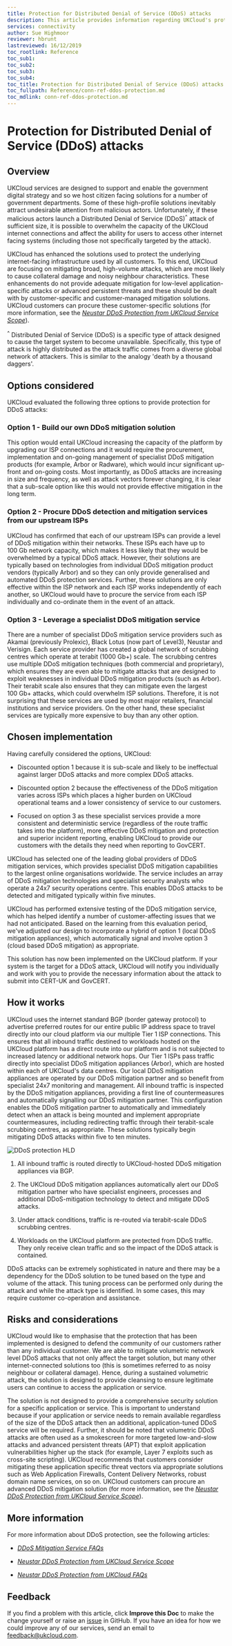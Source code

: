 ```yaml
---
title: Protection for Distributed Denial of Service (DDoS) attacks
description: This article provides information regarding UKCloud's protection against Distributed Denial of Service (DDoS) attacks
services: connectivity
author: Sue Highmoor
reviewer: hbrunt
lastreviewed: 16/12/2019
toc_rootlink: Reference
toc_sub1: 
toc_sub2:
toc_sub3:
toc_sub4:
toc_title: Protection for Distributed Denial of Service (DDoS) attacks
toc_fullpath: Reference/conn-ref-ddos-protection.md
toc_mdlink: conn-ref-ddos-protection.md
---
```


# Protection for Distributed Denial of Service (DDoS) attacks

## Overview

UKCloud services are designed to support and enable the government digital strategy and so we host citizen facing solutions for a number of government departments. Some of these high-profile solutions inevitably attract undesirable attention from malicious actors. Unfortunately, if these malicious actors launch a Distributed Denial of Service (DDoS)<sup>^</sup> attack of sufficient size, it is possible to overwhelm the capacity of the UKCloud internet connections and affect the ability for users to access other internet facing systems (including those not specifically targeted by the attack).

UKCloud has enhanced the solutions used to protect the underlying internet-facing infrastructure used by all customers. To this end, UKCloud are focusing on mitigating broad, high-volume attacks, which are most likely to cause collateral damage and noisy neighbour characteristics. These enhancements do not provide adequate mitigation for low-level application-specific attacks or advanced persistent threats and these should be dealt with by customer-specific and customer-managed mitigation solutions. UKCloud customers can procure these customer-specific solutions (for more information, see the [*Neustar DDoS Protection from UKCloud Service Scope*](conn-sco-app-ddos.md)).

<sup>^</sup> Distributed Denial of Service (DDoS) is a specific type of attack designed to cause the target system to become unavailable. Specifically, this type of attack is highly distributed as the attack traffic comes from a diverse global network of attackers. This is similar to the analogy 'death by a thousand daggers'.

## Options considered

UKCloud evaluated the following three options to provide protection for DDoS attacks:

### Option 1 - Build our own DDoS mitigation solution

This option would entail UKCloud increasing the capacity of the platform by upgrading our ISP connections and it would require the procurement, implementation and on-going management of specialist DDoS mitigation products (for example, Arbor or Radware), which would incur significant up-front and on-going costs. Most importantly, as DDoS attacks are increasing in size and frequency, as well as attack vectors forever changing, it is clear that a sub-scale option like this would not provide effective mitigation in the long term.

### Option 2 - Procure DDoS detection and mitigation services from our upstream ISPs

UKCloud has confirmed that each of our upstream ISPs can provide a level of DDoS mitigation within their networks. These ISPs each have up to 100 Gb network capacity, which makes it less likely that they would be overwhelmed by a typical DDoS attack. However, their solutions are typically based on technologies from individual DDoS mitigation product vendors (typically Arbor) and so they can only provide generalised and automated DDoS protection services. Further, these solutions are only effective within the ISP network and each ISP works independently of each another, so UKCloud would have to procure the service from each ISP individually and co-ordinate them in the event of an attack.

### Option 3 - Leverage a specialist DDoS mitigation service

There are a number of specialist DDoS mitigation service providers such as Akamai (previously Prolexic), Black Lotus (now part of Level3), Neustar and Verisign. Each service provider has created a global network of scrubbing centres which operate at terabit (1000 Gb+) scale. The scrubbing centres use multiple DDoS mitigation techniques (both commercial and proprietary), which ensures they are even able to mitigate attacks that are designed to exploit weaknesses in individual DDoS mitigation products (such as Arbor). Their terabit scale also ensures that they can mitigate even the largest 100 Gb+ attacks, which could overwhelm ISP solutions. Therefore, it is not surprising that these services are used by most major retailers, financial institutions and service providers. On the other hand, these specialist services are typically more expensive to buy than any other option.

## Chosen implementation

Having carefully considered the options, UKCloud:

- Discounted option 1 because it is sub-scale and likely to be ineffectual against larger DDoS attacks and more complex DDoS attacks.

- Discounted option 2 because the effectiveness of the DDoS mitigation varies across ISPs which places a higher burden on UKCloud operational teams and a lower consistency of service to our customers.

- Focused on option 3 as these specialist services provide a more consistent and deterministic service (regardless of the route traffic takes into the platform), more effective DDoS mitigation and protection and superior incident reporting, enabling UKCloud to provide our customers with the details they need when reporting to GovCERT.

UKCloud has selected one of the leading global providers of DDoS mitigation services, which provides specialist DDoS mitigation capabilities to the largest online organisations worldwide. The service includes an array of DDoS mitigation technologies and specialist security analysts who operate a 24x7 security operations centre. This enables DDoS attacks to be detected and mitigated typically within five minutes.

UKCloud has performed extensive testing of the DDoS mitigation service, which has helped identify a number of customer-affecting issues that we had not anticipated. Based on the learning from this evaluation period, we've adjusted our design to incorporate a hybrid of option 1 (local DDoS mitigation appliances), which automatically signal and involve option 3 (cloud based DDoS mitigation) as appropriate.

This solution has now been implemented on the UKCloud platform. If your system is the target for a DDoS attack, UKCloud will notify you individually and work with you to provide the necessary information about the attack to submit into CERT-UK and GovCERT.

## How it works

UKCloud uses the internet standard BGP (border gateway protocol) to advertise preferred routes for our entire public IP address space to travel directly into our cloud platform via our multiple Tier 1 ISP connections. This ensures that all inbound traffic destined to workloads hosted on the UKCloud platform has a direct route into our platform and is not subjected to increased latency or additional network hops. Our Tier 1 ISPs pass traffic directly into specialist DDoS mitigation appliances (Arbor), which are hosted within each of UKCloud's data centres. Our local DDoS mitigation appliances are operated by our DDoS mitigation partner and so benefit from specialist 24x7 monitoring and management. All inbound traffic is inspected by the DDoS mitigation appliances, providing a first line of countermeasures and automatically signalling our DDoS mitigation partner. This configuration enables the DDoS mitigation partner to automatically and immediately detect when an attack is being mounted and implement appropriate countermeasures, including redirecting traffic through their terabit-scale scrubbing centres, as appropriate. These solutions typically begin mitigating DDoS attacks within five to ten minutes.

![DDoS protection HLD](images/ddos_protection.png)

1. All inbound traffic is routed directly to UKCloud-hosted DDoS mitigation appliances via BGP.

2. The UKCloud DDoS mitigation appliances automatically alert our DDoS mitigation partner who have specialist engineers, processes and additional DDoS-mitigation technology to detect and mitigate DDoS attacks.

3. Under attack conditions, traffic is re-routed via terabit-scale DDoS scrubbing centres.

4. Workloads on the UKCloud platform are protected from DDoS traffic. They only receive clean traffic and so the impact of the DDoS attack is contained.

DDoS attacks can be extremely sophisticated in nature and there may be a dependency for the DDoS solution to be tuned based on the type and volume of the attack. This tuning process can be performed only during the attack and while the attack type is identified. In some cases, this may require customer co-operation and assistance.

## Risks and considerations

UKCloud would like to emphasise that the protection that has been implemented is designed to defend the community of our customers rather than any individual customer. We are able to mitigate volumetric network level DDoS attacks that not only affect the target solution, but many other internet-connected solutions too (this is sometimes referred to as noisy neighbour or collateral damage). Hence, during a sustained volumetric attack, the solution is designed to provide cleansing to ensure legitimate users can continue to access the application or service.

The solution is not designed to provide a comprehensive security solution for a specific application or service. This is important to understand because if your application or service needs to remain available regardless of the size of the DDoS attack then an additional, application-tuned DDoS service will be required. Further, it should be noted that volumetric DDoS attacks are often used as a smokescreen for more targeted low-and-slow attacks and advanced persistent threats (APT) that exploit application vulnerabilities higher up the stack (for example, Layer 7 exploits such as cross-site scripting). UKCloud recommends that customers consider mitigating these application specific threat vectors via appropriate solutions such as Web Application Firewalls, Content Delivery Networks, robust domain name services, on so on. UKCloud customers can procure an advanced DDoS mitigation solution (for more information, see the [*Neustar DDoS Protection from UKCloud Service Scope*](conn-sco-app-ddos.md)).

## More information

For more information about DDoS protection, see the following articles:

- [*DDoS Mitigation Service FAQs*](conn-faq-ddos.md)

- [*Neustar DDoS Protection from UKCloud Service Scope*](conn-sco-app-ddos.md)

- [*Neustar DDoS Protection from UKCloud FAQs*](conn-faq-app-ddos.md)

## Feedback

If you find a problem with this article, click **Improve this Doc** to make the change yourself or raise an [issue](https://github.com/UKCloud/documentation/issues) in GitHub. If you have an idea for how we could improve any of our services, send an email to <feedback@ukcloud.com>.
